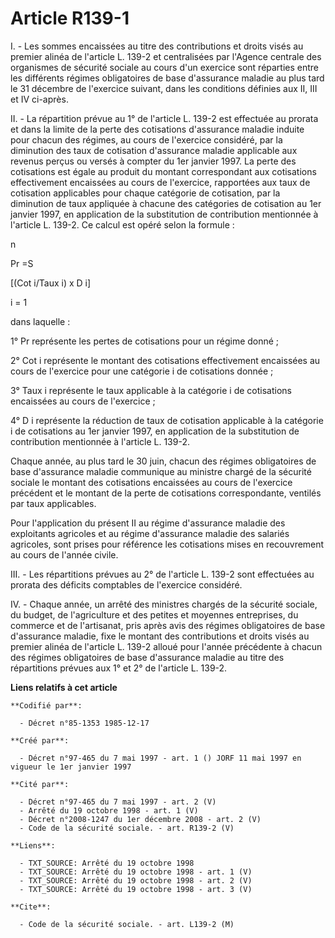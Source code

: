 # Article R139-1

I. - Les sommes encaissées au titre des contributions et droits visés au premier alinéa de l'article L. 139-2 et centralisées
par l'Agence centrale des organismes de sécurité sociale au cours d'un exercice sont réparties entre les différents régimes
obligatoires de base d'assurance maladie au plus tard le 31 décembre de l'exercice suivant, dans les conditions définies aux
II, III et IV ci-après.

II. - La répartition prévue au 1° de l'article L. 139-2 est effectuée au prorata et dans la limite de la perte des
cotisations d'assurance maladie induite pour chacun des régimes, au cours de l'exercice considéré, par la diminution des taux
de cotisation d'assurance maladie applicable aux revenus perçus ou versés à compter du 1er janvier 1997. La perte des
cotisations est égale au produit du montant correspondant aux cotisations effectivement encaissées au cours de l'exercice,
rapportées aux taux de cotisation applicables pour chaque catégorie de cotisation, par la diminution de taux appliquée à
chacune des catégories de cotisation au 1er janvier 1997, en application de la substitution de contribution mentionnée à
l'article L. 139-2. Ce calcul est opéré selon la formule :

n

Pr =S

[(Cot i/Taux i) x D i]

i = 1

dans laquelle :

1° Pr représente les pertes de cotisations pour un régime donné ;

2° Cot i représente le montant des cotisations effectivement encaissées au cours de l'exercice pour une catégorie i de
cotisations donnée ;

3° Taux i représente le taux applicable à la catégorie i de cotisations encaissées au cours de l'exercice ;

4° D i représente la réduction de taux de cotisation applicable à la catégorie i de cotisations au 1er janvier 1997, en
application de la substitution de contribution mentionnée à l'article L. 139-2.

Chaque année, au plus tard le 30 juin, chacun des régimes obligatoires de base d'assurance maladie communique au ministre
chargé de la sécurité sociale le montant des cotisations encaissées au cours de l'exercice précédent et le montant de la
perte de cotisations correspondante, ventilés par taux applicables.

Pour l'application du présent II au régime d'assurance maladie des exploitants agricoles et au régime d'assurance maladie des
salariés agricoles, sont prises pour référence les cotisations mises en recouvrement au cours de l'année civile.

III. - Les répartitions prévues au 2° de l'article L. 139-2 sont effectuées au prorata des déficits comptables de l'exercice
considéré.

IV. - Chaque année, un arrêté des ministres chargés de la sécurité sociale, du budget, de l'agriculture et des petites et
moyennes entreprises, du commerce et de l'artisanat, pris après avis des régimes obligatoires de base d'assurance maladie,
fixe le montant des contributions et droits visés au premier alinéa de l'article L. 139-2 alloué pour l'année précédente à
chacun des régimes obligatoires de base d'assurance maladie au titre des répartitions prévues aux 1° et 2° de l'article L.
139-2.

**Liens relatifs à cet article**

	**Codifié par**:

	  - Décret n°85-1353 1985-12-17

	**Créé par**:

	  - Décret n°97-465 du 7 mai 1997 - art. 1 () JORF 11 mai 1997 en vigueur le 1er janvier 1997

	**Cité par**:

	  - Décret n°97-465 du 7 mai 1997 - art. 2 (V)
	  - Arrêté du 19 octobre 1998 - art. 1 (V)
	  - Décret n°2008-1247 du 1er décembre 2008 - art. 2 (V)
	  - Code de la sécurité sociale. - art. R139-2 (V)

	**Liens**:

	  - TXT_SOURCE: Arrêté du 19 octobre 1998
	  - TXT_SOURCE: Arrêté du 19 octobre 1998 - art. 1 (V)
	  - TXT_SOURCE: Arrêté du 19 octobre 1998 - art. 2 (V)
	  - TXT_SOURCE: Arrêté du 19 octobre 1998 - art. 3 (V)

	**Cite**:

	  - Code de la sécurité sociale. - art. L139-2 (M)
